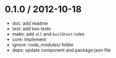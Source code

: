 
0.1.0 / 2012-10-18 
==================

  * doc: add readme
  * test: add two tests
  * make: add `all` and `buildtest` rules
  * core: implement
  * ignore: node_modules/ folder
  * deps: update component and package json file
